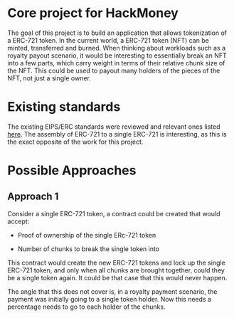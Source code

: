 # Core project for HackMoney

The goal of this project is to build an application that allows tokenization of a ERC-721 token. In the current world, a ERC-721 token (NFT) can be minted, transferred and burned. When thinking about workloads such as a royalty payout scenario, it would be interesting to essentially break an NFT into a few parts, which carry weight in terms of their relative chunk size of the NFT. This could be used to payout many holders of the pieces of the NFT, not just a single owner.

# Existing standards

The existing EIPS/ERC standards were reviewed and relevant ones listed [here](background.md). The assembly of ERC-721 to a single ERC-721 is interesting, as this is the exact opposite of the work for this project.

# Possible Approaches

## Approach 1

Consider a single ERC-721 token, a contract could be created that would accept:

- Proof of ownership of the single ERc-721 token

- Number of chunks to break the single token into

This contract would create the new ERC-721 tokens and lock up the single ERC-721 token, and only when all chunks are brought together, could they be a single token again. It could be that case that this would never happen.

The angle that this does not cover is, in a royalty payment scenario, the payment was initially going to a single token holder. Now this needs a percentage needs to go to each holder of the chunks.
